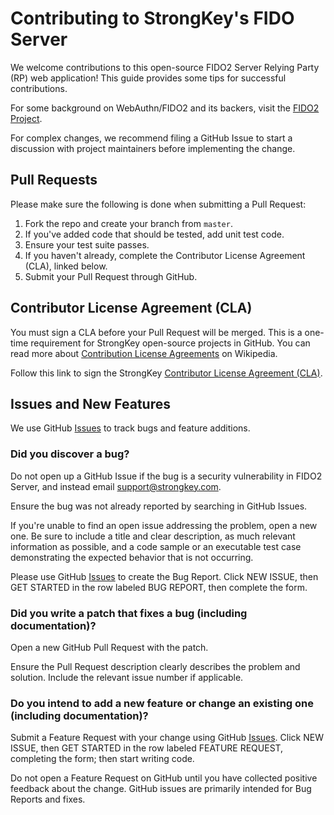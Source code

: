 # Contributing to StrongKey's FIDO Server
We welcome contributions to this open-source FIDO2 Server Relying Party (RP) web application! This guide provides some tips for successful contributions.

For some background on WebAuthn/FIDO2 and its backers, visit the [FIDO2 Project](https://fidoalliance.org/fido2/). 

For complex changes, we recommend filing a GitHub Issue to start a discussion with project maintainers before implementing the change.

## Pull Requests

Please make sure the following is done when submitting a Pull Request:

1. Fork the repo and create your branch from `master`.
2. If you've added code that should be tested, add unit test code.
3. Ensure your test suite passes.
4. If you haven't already, complete the Contributor License Agreement (CLA), linked below.
5. Submit your Pull Request through GitHub.

## Contributor License Agreement (CLA)

You must sign a CLA before your Pull Request will be merged. This is a one-time requirement for StrongKey open-source projects in GitHub. You can read more about [Contribution License Agreements](https://en.wikipedia.org/wiki/Contributor_License_Agreement) on Wikipedia.

Follow this link to sign the StrongKey [Contributor License Agreement (CLA)](https://cla-assistant.io/StrongKey/FIDO-Server).

## Issues and New Features

We use GitHub [Issues](https://github.com/StrongKey/relying-party-java/issues) to track bugs and feature additions.

### Did you discover a bug?

Do not open up a GitHub Issue if the bug is a security vulnerability in FIDO2 Server, and instead email [support@strongkey.com](mailto:support@strongkey.com).

Ensure the bug was not already reported by searching in GitHub Issues.

If you're unable to find an open issue addressing the problem, open a new one. Be sure to include a title and clear description, as much relevant information as possible, and a code sample or an executable test case demonstrating the expected behavior that is not occurring.

Please use GitHub [Issues](https://github.com/StrongKey/relying-party-java/issues) to create the Bug Report. Click NEW ISSUE, then GET STARTED in the row labeled BUG REPORT, then complete the form. 

### Did you write a patch that fixes a bug (including documentation)?

Open a new GitHub Pull Request with the patch.

Ensure the Pull Request description clearly describes the problem and solution. Include the relevant issue number if applicable.

### Do you intend to add a new feature or change an existing one (including documentation)? 

Submit a Feature Request with your change using GitHub [Issues](https://github.com/StrongKey/relying-party-java/issues). Click NEW ISSUE, then GET STARTED in the row labeled FEATURE REQUEST, completing the form; then start writing code.

Do not open a Feature Request on GitHub until you have collected positive feedback about the change. GitHub issues are primarily intended for Bug Reports and fixes.

